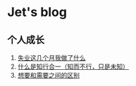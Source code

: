 # Jet's blog



## 个人成长

1. [失业这几个月我做了什么](./articles/失业这几个月我做了什么.md)
2. [什么是知行合一（知而不行，只是未知）](./articles/什么是知行合一（知而不行，只是未知）.md)
3. [想要和需要之间的区别](./articles/想要和需要之间的区别.md)
